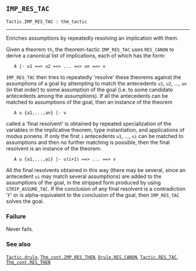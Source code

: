 ## `IMP_RES_TAC`

``` hol4
Tactic.IMP_RES_TAC : thm_tactic
```

------------------------------------------------------------------------

Enriches assumptions by repeatedly resolving an implication with them.

Given a theorem `th`, the theorem-tactic `IMP_RES_TAC` uses `RES_CANON`
to derive a canonical list of implications, each of which has the form:

``` hol4
   A |- u1 ==> u2 ==> ... ==> un ==> v
```

`IMP_RES_TAC` then tries to repeatedly 'resolve' these theorems against
the assumptions of a goal by attempting to match the antecedents `u1`,
`u2`, ..., `un` (in that order) to some assumption of the goal (i.e. to
some candidate antecedents among the assumptions). If all the
antecedents can be matched to assumptions of the goal, then an instance
of the theorem

``` hol4
   A u {a1,...,an} |- v
```

called a 'final resolvent' is obtained by repeated specialization of the
variables in the implicative theorem, type instantiation, and
applications of modus ponens. If only the first `i` antecedents `u1`,
..., `ui` can be matched to assumptions and then no further matching is
possible, then the final resolvent is an instance of the theorem:

``` hol4
   A u {a1,...,ai} |- u(i+1) ==> ... ==> v
```

All the final resolvents obtained in this way (there may be several,
since an antecedent `ui` may match several assumptions) are added to the
assumptions of the goal, in the stripped form produced by using
`STRIP_ASSUME_TAC`. If the conclusion of any final resolvent is a
contradiction '`F`' or is alpha-equivalent to the conclusion of the
goal, then `IMP_RES_TAC` solves the goal.

### Failure

Never fails.

### See also

[`Tactic.drule`](#Tactic.drule),
[`Thm_cont.IMP_RES_THEN`](#Thm_cont.IMP_RES_THEN),
[`Drule.RES_CANON`](#Drule.RES_CANON),
[`Tactic.RES_TAC`](#Tactic.RES_TAC),
[`Thm_cont.RES_THEN`](#Thm_cont.RES_THEN)
